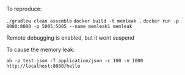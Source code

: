To reproduce:

`./gradlew clean assemble`
`docker build -t memleak .`
`docker run -p 8080:8080 -p 5005:5005 --name memleak1 memleak`

Remote debugging is enabled, but it wont suspend

To cause the memory leak:

`ab -p test.json -T application/json -c 100 -n 1000 http://localhost:8080/hello`

